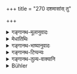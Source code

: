+++
title = "270 दशमासांस् तु"

+++

<details><summary>गङ्गानथ-मूलानुवादः</summary>

They are satisfied for ten months by the meat of boars and buffaloes; and for eleven months by the meat of the hare and the tortoise.’—(270)
</details>

<details><summary>मेधातिथिः</summary>

**वराहश्** चारण्यसूकरः ॥ ३.२६० ॥
</details>

<details><summary>गङ्गानथ-भाष्यानुवादः</summary>

The ‘*boar*’ here stands for the *wild* species.—(270)
</details>

<details><summary>गङ्गानथ-टिप्पन्यः</summary>

This verse is quoted in *Parāśaramādhava* (Ācāra, p. 706);—in *Hemādri* (Śrāddha, p. 586);—and in *Gadādharapaddhati* (Kāla, p. 536).
</details>

<details><summary>गङ्गानथ-तुल्य-वाक्यानि</summary>

**(verses 3.269-271)  
**

See Comparative notes for [Verse 3.269].
</details>

<details><summary>Bühler</summary>

270	Ten months they are satisfied with the meat of boars and buffaloes, but eleven months indeed with that of hares and tortoises,
</details>
